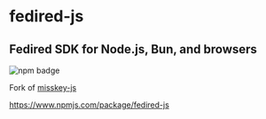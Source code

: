 # fedired-js

## Fedired SDK for Node.js, Bun, and browsers

![npm badge](https://img.shields.io/npm/dm/fedired-js?logo=npm&color=%23CB0000)

Fork of [misskey-js](https://www.npmjs.com/package/misskey-js)

<https://www.npmjs.com/package/fedired-js>

